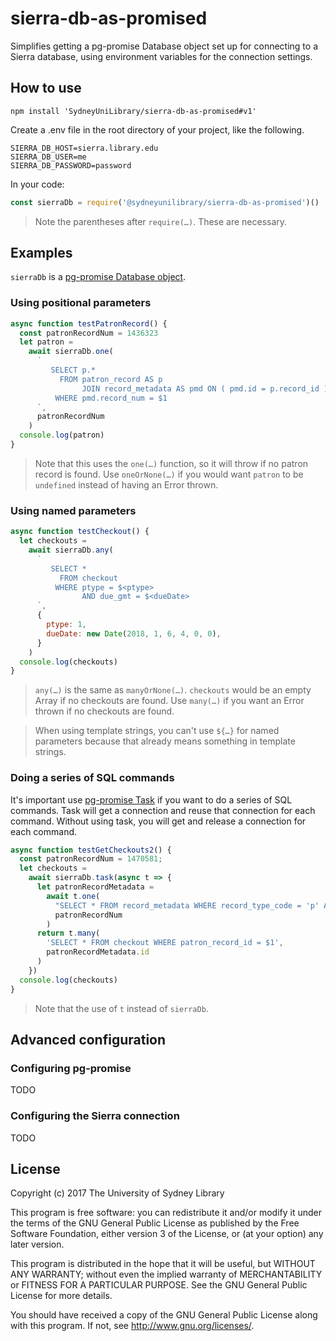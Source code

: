 # sierra-db-as-promised

Simplifies getting a pg-promise Database object set up for connecting to a
Sierra database, using environment variables for the connection settings.




## How to use

```
npm install 'SydneyUniLibrary/sierra-db-as-promised#v1'
```

Create a .env file in the root directory of your project, like the following.

```
SIERRA_DB_HOST=sierra.library.edu
SIERRA_DB_USER=me
SIERRA_DB_PASSWORD=password
```

In your code:

```javascript
const sierraDb = require('@sydneyunilibrary/sierra-db-as-promised')()
```

> Note the parentheses after `require(…)`. These are necessary.




## Examples

`sierraDb` is a [pg-promise Database object](http://vitaly-t.github.io/pg-promise/Database.html).


### Using positional parameters

```javascript
async function testPatronRecord() {
  const patronRecordNum = 1436323
  let patron =
    await sierraDb.one(
      `
         SELECT p.*
           FROM patron_record AS p
                JOIN record_metadata AS pmd ON ( pmd.id = p.record_id )
          WHERE pmd.record_num = $1
      `,
      patronRecordNum
    )
  console.log(patron)
}
```

> Note that this uses the `one(…)` function, so it will throw if no patron record is found.
> Use `oneOrNone(…)` if you would want `patron` to be `undefined` instead of having an Error thrown.


### Using named parameters

```javascript
async function testCheckout() {
  let checkouts =
    await sierraDb.any(
      `
         SELECT *
           FROM checkout
          WHERE ptype = $<ptype>
                AND due_gmt = $<dueDate>
      `,
      {
        ptype: 1,
        dueDate: new Date(2018, 1, 6, 4, 0, 0),
      }
    )
  console.log(checkouts)
}
```

> `any(…)` is the same as `manyOrNone(…)`. `checkouts` would be an empty Array if no checkouts are found.
> Use `many(…)` if you want an Error thrown if no checkouts are found.

> When using template strings, you can't use `${…}` for named parameters because that already means something in template strings.


### Doing a series of SQL commands

It's important use [pg-promise Task](http://vitaly-t.github.io/pg-promise/Database.html#task) if you want
to do a series of SQL commands. Task will get a connection and reuse that connection for each command.
Without using task, you will get and release a connection for each command.

```javascript
async function testGetCheckouts2() {
  const patronRecordNum = 1470581;
  let checkouts =
    await sierraDb.task(async t => {
      let patronRecordMetadata =
        await t.one(
          "SELECT * FROM record_metadata WHERE record_type_code = 'p' AND record_num = $1",
          patronRecordNum
        )
      return t.many(
        'SELECT * FROM checkout WHERE patron_record_id = $1',
        patronRecordMetadata.id
      )
    })
  console.log(checkouts)
}
```

> Note that the use of `t` instead of `sierraDb`.




## Advanced configuration


### Configuring pg-promise

TODO


### Configuring the Sierra connection

TODO




## License

Copyright (c) 2017  The University of Sydney Library

This program is free software: you can redistribute it and/or modify
it under the terms of the GNU General Public License as published by
the Free Software Foundation, either version 3 of the License, or
(at your option) any later version.

This program is distributed in the hope that it will be useful,
but WITHOUT ANY WARRANTY; without even the implied warranty of
MERCHANTABILITY or FITNESS FOR A PARTICULAR PURPOSE.  See the
GNU General Public License for more details.

You should have received a copy of the GNU General Public License
along with this program.  If not, see <http://www.gnu.org/licenses/>.
